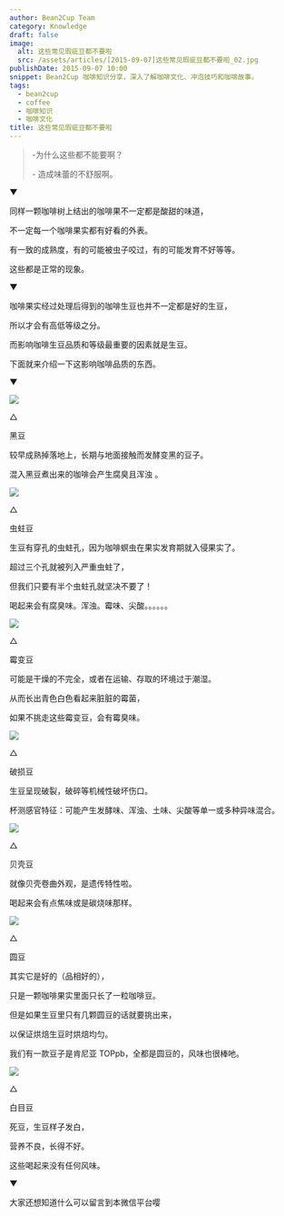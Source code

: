 ```yaml
---
author: Bean2Cup Team
category: Knowledge
draft: false
image:
  alt: 这些常见瑕疵豆都不要啦
  src: /assets/articles/[2015-09-07]这些常见瑕疵豆都不要啦_02.jpg
publishDate: 2015-09-07 10:00
snippet: Bean2Cup 咖啡知识分享，深入了解咖啡文化、冲泡技巧和咖啡故事。
tags:
  - bean2cup
  - coffee
  - 咖啡知识
  - 咖啡文化
title: 这些常见瑕疵豆都不要啦
---
```


> -为什么这些都不能要啊？
>
> \- 造成味蕾的不舒服啊。

▼

同样一颗咖啡树上结出的咖啡果不一定都是酸甜的味道，

不一定每一个咖啡果实都有好看的外表。

有一致的成熟度，有的可能被虫子咬过，有的可能发育不好等等。

这些都是正常的现象。

▼

咖啡果实经过处理后得到的咖啡生豆也并不一定都是好的生豆，

所以才会有高低等级之分。

而影响咖啡生豆品质和等级最重要的因素就是生豆。

下面就来介绍一下这影响咖啡品质的东西。

▼

![](/assets/articles/[2015-09-07]这些常见瑕疵豆都不要啦_02.jpg)

△

黑豆

较早成熟掉落地上，长期与地面接触而发酵变黑的豆子。

混入黑豆煮出来的咖啡会产生腐臭且浑浊 。

![](/assets/articles/[2015-09-07]这些常见瑕疵豆都不要啦_03.jpg)

△

虫蛀豆

生豆有穿孔的虫蛀孔，因为咖啡螟虫在果实发育期就入侵果实了。

超过三个孔就被列入严重虫蛀了，

但我们只要有半个虫蛀孔就坚决不要了！

喝起来会有腐臭味。浑浊。霉味、尖酸。。。。。。

![](/assets/articles/[2015-09-07]这些常见瑕疵豆都不要啦_04.jpg)

△

霉变豆

可能是干燥的不完全，或者在运输、存取的环境过于潮湿。

从而长出青色白色看起来脏脏的霉菌，

如果不挑走这些霉变豆，会有霉臭味。

![](/assets/articles/[2015-09-07]这些常见瑕疵豆都不要啦_05.jpg)

△

破损豆

生豆呈现破裂，破碎等机械性破坏伤口。

杯测感官特征：可能产生发酵味、浑浊、土味、尖酸等单一或多种异味混合。

![](/assets/articles/[2015-09-07]这些常见瑕疵豆都不要啦_06.jpg)

△

贝壳豆

就像贝壳卷曲外观，是遗传特性啦。

喝起来会有点焦味或是碳烧味那样。

![](/assets/articles/[2015-09-07]这些常见瑕疵豆都不要啦_07.jpg)

△

圆豆

其实它是好的（品相好的），

只是一颗咖啡果实里面只长了一粒咖啡豆。

但是如果生豆里只有几颗圆豆的话就要挑出来，

以保证烘焙生豆时烘焙均匀。

我们有一款豆子是肯尼亚 TOPpb，全都是圆豆的，风味也很棒吔。

![](/assets/articles/[2015-09-07]这些常见瑕疵豆都不要啦_08.jpg)

△

白目豆

死豆，生豆样子发白，

营养不良，长得不好。

这些喝起来没有任何风味。

▼

大家还想知道什么可以留言到本微信平台嘤
